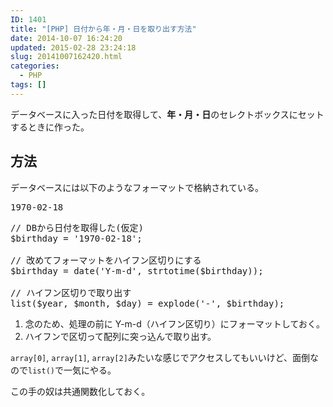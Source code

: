 ```yaml
---
ID: 1401
title: "[PHP] 日付から年・月・日を取り出す方法"
date: 2014-10-07 16:24:20
updated: 2015-02-28 23:24:18
slug: 20141007162420.html
categories:
  - PHP
tags: []
---
```


データベースに入った日付を取得して、<strong>年・月・日</strong>のセレクトボックスにセットするときに作った。

<!--more-->
<h2>方法</h2>
データベースには以下のようなフォーマットで格納されている。
<pre>1970-02-18</pre>

<pre class="prettyprint linenums lang-php">// DBから日付を取得した(仮定)
$birthday = '1970-02-18';

// 改めてフォーマットをハイフン区切りにする
$birthday = date('Y-m-d', strtotime($birthday));

// ハイフン区切りで取り出す
list($year, $month, $day) = explode('-', $birthday);</pre>

1. 念のため、処理の前に Y-m-d（ハイフン区切り）にフォーマットしておく。
2. ハイフンで区切って配列に突っ込んで取り出す。

<code>array[0]</code>, <code>array[1]</code>, <code>array[2]</code>みたいな感じでアクセスしてもいいけど、面倒なので<code>list()</code>で一気にやる。

この手の奴は共通関数化しておく。

